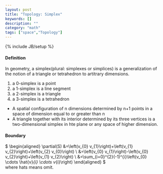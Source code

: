 ```yaml
---
layout: post
title: "Topology: Simplex"
keywords: []
description: ""
category: "math"
tags: ["space","Topology"]
---
```

{% include JB/setup %}

#### Definition
In geometry, a simplex(plural: simplexes or simplices) is a generalization of
the notion of a triangle or tetrahedron to artitrary dimensions. <br />
1. a 0-simplex is a point
2. a 1-simplex is a line segment
3. a 2-simplex is a triangle
4. a 3-simplex is a tetrahedron
- A spatial configuration of n dimensions determined by n+1 points in a space of
  dimension equal to or greater than n 
- A triangle together with its interior determined by its three vertices is a
  two-dimensional simplex in hte plane or any space of higher dimension.

#### Boundary

$
\begin{aligned} \partial(S) &=\left(v_{0} v_{1}\right)+\left(v_{1}
v_{2}\right)+\left(v_{2} v_{0}\right) \\ &=\left(v_{0} v_{1}\right)-\left(v_{0}
v_{2}\right)+\left(v_{1} v_{2}\right) \\ &=\sum_{i=0}^{2}(-1)^{i}\left(v_{0}
\cdots \hat{v}_{i} \cdots v_{i}\right) \end{aligned}
$ <br />
where hats means omit.


